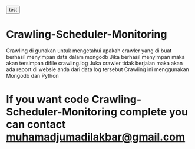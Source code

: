 <button>test</button>
# Crawling-Scheduler-Monitoring
Crawling di gunakan untuk mengetahui apakah crawler yang di buat berhasil menyimpan data dalam mongodb
Jika berhasil menyimpan maka akan tersimpan difile crawling.log
Juka crawler tidak berjalan maka akan ada report di websie anda dari data log tersebut
Crawling ini menggunakan Mongodb dan Python 
# If you want code Crawling-Scheduler-Monitoring complete you can contact muhamadjumadilakbar@gmail.com
